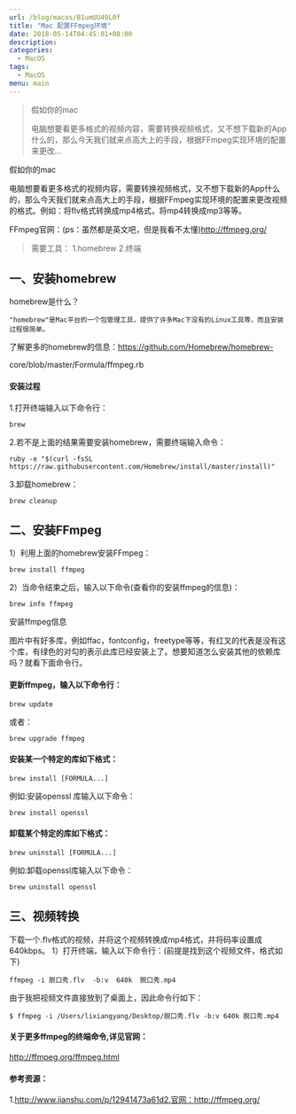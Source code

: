 ```yaml
---
url: /blog/macos/B1umUU49L0f
title: "Mac 配置FFmpeg环境"
date: 2018-05-14T04:45:01+08:00
description:
categories:
  - MacOS
tags:
  - MacOS
menu: main
---
```


> 假如你的mac
>
> 电脑想要看更多格式的视频内容，需要转换视频格式，又不想下载新的App什么的，那么今天我们就来点高大上的手段，根据FFmpeg实现环境的配置来更改…

假如你的mac

电脑想要看更多格式的视频内容，需要转换视频格式，又不想下载新的App什么的，那么今天我们就来点高大上的手段，根据FFmpeg实现环境的配置来更改视频的格式。例如：将flv格式转换成mp4格式，将mp4转换成mp3等等。

FFmpeg官网：(ps：虽然都是英文吧，但是我看不太懂)http://ffmpeg.org/

> 需要工具： 1.homebrew 2.终端

## 一、安装homebrew

homebrew是什么？

```
"homebrew"是Mac平台的一个包管理工具，提供了许多Mac下没有的Linux工具等，而且安装过程很简单。

```

了解更多的homebrew的信息：https://github.com/Homebrew/homebrew-

core/blob/master/Formula/ffmpeg.rb

#### 安装过程

1.打开终端输入以下命令行：

```
brew

```

2.若不是上面的结果需要安装homebrew，需要终端输入命令：

```
ruby -e "$(curl -fsSL https://raw.githubusercontent.com/Homebrew/install/master/install)"

```

3.卸载homebrew：

```
brew cleanup

```

## 二、安装FFmpeg

1）利用上面的homebrew安装FFmpeg：

```
brew install ffmpeg

```

2）当命令结束之后，输入以下命令(查看你的安装ffmpeg的信息)：

```
brew info ffmpeg

```

安装ffmpeg信息

图片中有好多库，例如ffac，fontconfig，freetype等等，有红叉的代表是没有这个库，有绿色的对勾的表示此库已经安装上了。想要知道怎么安装其他的依赖库吗？就看下面命令行。

#### 更新ffmpeg，输入以下命令行：

```
brew update

```

或者：

```
brew upgrade ffmpeg

```

#### 安装某一个特定的库如下格式：

```
brew install [FORMULA...]

```

例如:安装openssl 库输入以下命令：

```
brew install openssl

```

#### 卸载某个特定的库如下格式：

```
brew uninstall [FORMULA...]

```

例如:卸载openssl库输入以下命令：

```
brew uninstall openssl

```

## 三、视频转换

下载一个.flv格式的视频，并将这个视频转换成mp4格式，并将码率设置成640kbps。 1）打开终端，输入以下命令行：(前提是找到这个视频文件，格式如下)

```
ffmpeg -i 脱口秀.flv  -b:v  640k  脱口秀.mp4

```

由于我把视频文件直接放到了桌面上，因此命令行如下：

```
$ ffmpeg -i /Users/lixiangyang/Desktop/脱口秀.flv -b:v 640k 脱口秀.mp4

```

#### 关于更多ffmpeg的终端命令,详见官网：

http://ffmpeg.org/ffmpeg.html

#### 参考资源：

1.http://www.jianshu.com/p/12941473a61d2.官网：http://ffmpeg.org/